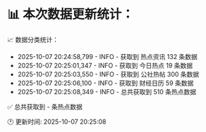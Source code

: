 📊 本次数据更新统计：
==========================

📈 数据分类统计：
- 2025-10-07 20:24:58,799 - INFO - 获取到 热点资讯 132 条数据
- 2025-10-07 20:25:01,347 - INFO - 获取到 今日热点 19 条数据
- 2025-10-07 20:25:03,550 - INFO - 获取到 公社热帖 300 条数据
- 2025-10-07 20:25:06,100 - INFO - 获取到 财经日历 59 条数据
- 2025-10-07 20:25:08,349 - INFO - 总共获取到 510 条热点数据

✅ 总共获取到 - 条热点数据

🕐 更新时间: 2025-10-07 20:25:08
